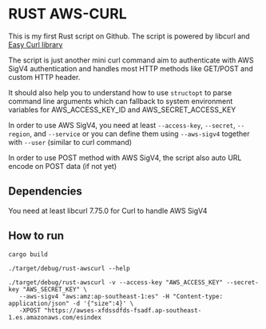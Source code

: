 # RUST AWS-CURL
This is my first Rust script on Github. The script is powered by libcurl and [Easy Curl library](https://docs.rs/curl/latest/curl/index.html#the-easy-api) 

The script is just another mini curl command aim to authenticate with AWS SigV4 authentication and handles most HTTP methods like GET/POST and custom HTTP header. 

It should also help you to understand how to use `structopt` to parse command line arguments which can fallback to system environment variables for AWS_ACCESS_KEY_ID and AWS_SECRET_ACCESS_KEY

In order to use AWS SigV4, you need at least `--access-key`, `--secret`, `--region`, and `--service` or you can define them using `--aws-sigv4` together with `--user` (similar to curl command)

In order to use POST method with AWS SigV4, the script also auto URL encode on POST data (if not yet) 

## Dependencies
You need at least libcurl 7.75.0 for Curl to handle AWS SigV4

## How to run
```
cargo build

./target/debug/rust-awscurl --help 

./target/debug/rust-awscurl -v --access-key "AWS_ACCESS_KEY" --secret-key "AWS_SECRET_KEY" \
   --aws-sigv4 "aws:amz:ap-southeast-1:es" -H "Content-type: application/json" -d '{"size":4}' \
   -XPOST "https://awses-xfdssdfds-fsadf.ap-southeast-1.es.amazonaws.com/esindex
```
